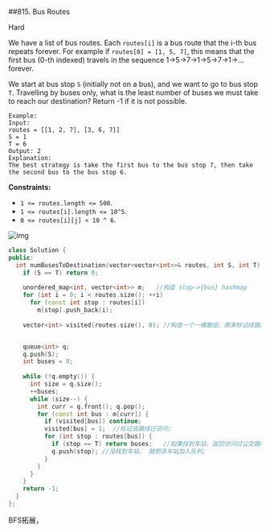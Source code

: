 \##815. Bus Routes

Hard

We have a list of bus routes. Each `routes[i]` is a bus route that the i-th bus repeats forever. For example if `routes[0] = [1, 5, 7]`, this means that the first bus (0-th indexed) travels in the sequence 1->5->7->1->5->7->1->... forever.

We start at bus stop `S` (initially not on a bus), and we want to go to bus stop `T`. Travelling by buses only, what is the least number of buses we must  take to reach our destination? Return -1 if it is not possible.

```
Example:
Input: 
routes = [[1, 2, 7], [3, 6, 7]]
S = 1
T = 6
Output: 2
Explanation: 
The best strategy is take the first bus to the bus stop 7, then take the second bus to the bus stop 6.
```

 

**Constraints:**

- `1 <= routes.length <= 500`.
- `1 <= routes[i].length <= 10^5`.
- `0 <= routes[i][j] < 10 ^ 6`.







![img](http://zxi.mytechroad.com/blog/wp-content/uploads/2018/04/815-ep180.png)

```c++
class Solution {
public:
  int numBusesToDestination(vector<vector<int>>& routes, int S, int T) {
    if (S == T) return 0;
    
    unordered_map<int, vector<int>> m;   //构造 stop->{bus} hashmap
    for (int i = 0; i < routes.size(); ++i)
      for (const int stop : routes[i])
        m[stop].push_back(i);
    
    vector<int> visited(routes.size(), 0); //构造一个一维数组，用来标记线路是否被访问，也是一种hashmap， 由于 `0 <= routes[i][j] < 10 ^ 6`，用一维数组标记会节省开销;


    queue<int> q;  
    q.push(S);
    int buses = 0;
    
    while (!q.empty()) {
      int size = q.size();      
      ++buses;
      while (size--) {
        int curr = q.front(); q.pop();        
        for (const int bus : m[curr]) {
          if (visited[bus]) continue;           
          visited[bus] = 1;  //标记该路线已访问;
          for (int stop : routes[bus]) {
            if (stop == T) return buses;   //如果找到车站，返回访问过公交路线的数量;         
            q.push(stop); //没找到车站， 就把该车站加入队列;
          }
        }        
      }      
    }
    return -1;
  }
};
```



BFS拓展，



